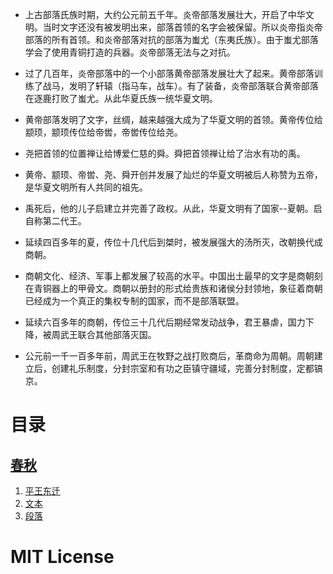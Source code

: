
- 上古部落氏族时期，大约公元前五千年。炎帝部落发展壮大，开启了中华文明。当时文字还没有被发明出来，部落首领的名字会被保留。所以炎帝指炎帝部落的所有首领。和炎帝部落对抗的部落为蚩尤（东夷氏族）。由于蚩尤部落学会了使用青铜打造的兵器。炎帝部落无法与之对抗。
    
- 过了几百年，炎帝部落中的一个小部落黄帝部落发展壮大了起来。黄帝部落训练了战马，发明了轩辕（指马车，战车）。有了装备，炎帝部落联合黄帝部落在逐鹿打败了蚩尤。从此华夏氏族一统华夏文明。

- 黄帝部落发明了文字，丝绸，越来越强大成为了华夏文明的首领。黄帝传位给颛顼，颛顼传位给帝喾，帝喾传位给尧。
    
- 尧把首领的位置禅让给博爱仁慈的舜。舜把首领禅让给了治水有功的禹。

- 黄帝、颛顼、帝喾、尧、舜开创并发展了灿烂的华夏文明被后人称赞为五帝，是华夏文明所有人共同的祖先。

- 禹死后，他的儿子启建立并完善了政权。从此，华夏文明有了国家--夏朝。启自称第二代王。

- 延续四百多年的夏，传位十几代后到桀时，被发展强大的汤所灭，改朝换代成商朝。

- 商朝文化、经济、军事上都发展了较高的水平。中国出土最早的文字是商朝刻在青铜器上的甲骨文。商朝以册封的形式给贵族和诸侯分封领地，象征着商朝已经成为一个真正的集权专制的国家，而不是部落联盟。

- 延续六百多年的商朝，传位三十几代后期经常发动战争，君王暴虐，国力下降，被周武王联合其他部落灭国。

- 公元前一千一百多年前，周武王在牧野之战打败商后，革商命为周朝。周朝建立后，创建礼乐制度，分封宗室和有功之臣镇守疆域，完善分封制度，定都镐京。

# 目录

## [春秋](春秋/menu.md)
1. [平王东迁](春秋/平王东迁.md)
1. [文本](春秋/text.md)
1. [段落](春秋/paragraph.md)



# MIT License

